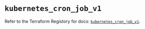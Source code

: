# `kubernetes_cron_job_v1`

Refer to the Terraform Registory for docs: [`kubernetes_cron_job_v1`](https://registry.terraform.io/providers/hashicorp/kubernetes/2.20.0/docs/resources/cron_job_v1).
